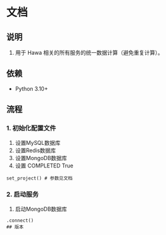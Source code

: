 # 文档

## 说明

1. 用于 Hawa 相关的所有服务的统一数据计算（避免重复计算）。

## 依赖

- Python 3.10+

## 流程
### 1. 初始化配置文件
1. 设置MySQL数据库
2. 设置Redis数据库
3. 设置MongoDB数据库
4. 设置 COMPLETED True
````
set_project() # 参数见文档
````
### 2. 启动服务
1. 启动MongoDB数据库
```` 
.connect()
## 版本